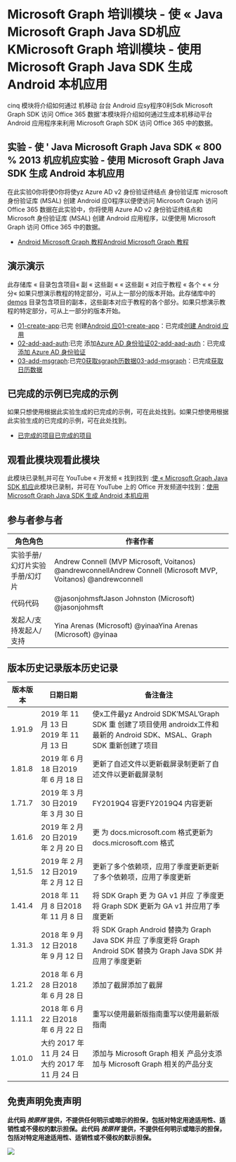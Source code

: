# <a name="microsoft-graph-----microsoft-graph-java-sdk--android-"></a><span data-ttu-id="10c75-101">Microsoft Graph 培训模块 - 使 « Java Microsoft Graph Java SD机应K</span><span class="sxs-lookup"><span data-stu-id="10c75-101">Microsoft Graph 培训模块 - 使用 Microsoft Graph Java SDK 生成 Android 本机应用</span></span>

<span data-ttu-id="10c75-102">cinq 模块将介绍如何通过 机移动 台台 Android 应sy程序0利Sdk Microsoft Graph SDK 访问 Office 365 数据'</span><span class="sxs-lookup"><span data-stu-id="10c75-102">本模块将介绍如何通过生成本机移动平台 Android 应用程序来利用 Microsoft Graph SDK 访问 Office 365 中的数据。</span></span>

## <a name="----microsoft-graph-java-sdk--android-"></a><span data-ttu-id="10c75-103">实验 - 使 ' Java Microsoft Graph Java SDK « 800 % 2013 机应机应</span><span class="sxs-lookup"><span data-stu-id="10c75-103">实验 - 使用 Microsoft Graph Java SDK 生成 Android 本机应用</span></span>

<span data-ttu-id="10c75-104">在此实验0你将使0你将使yz Azure AD v2 身份验证终结点 身份验证库 microsoft 身份验证库 (MSAL) 创建 Android 应0程序以便使访问 Microsoft Graph 访问 Office 365 数据</span><span class="sxs-lookup"><span data-stu-id="10c75-104">在此实验中，你将使用 Azure AD v2 身份验证终结点和 Microsoft 身份验证库 (MSAL) 创建 Android 应用程序，以便使用 Microsoft Graph 访问 Office 365 中的数据。</span></span>

- [<span data-ttu-id="10c75-105">Android Microsoft Graph 教程</span><span class="sxs-lookup"><span data-stu-id="10c75-105">Android Microsoft Graph 教程</span></span>](https://docs.microsoft.com/graph/tutorials/android)

## <a name=""></a><span data-ttu-id="10c75-106">演示</span><span class="sxs-lookup"><span data-stu-id="10c75-106">演示</span></span>

<span data-ttu-id="10c75-107">此存储库 « 目录包含项目[](./demos)« 副 « 这些副 « « 这些副 « 对应于教程 « 各个 « « 分分« 如果只想演示教程的特定部分，可从上一部分的版本开始。</span><span class="sxs-lookup"><span data-stu-id="10c75-107">此存储库中的 [demos](./demos) 目录包含项目的副本，这些副本对应于教程的各个部分。如果只想演示教程的特定部分，可从上一部分的版本开始。</span></span>

- <span data-ttu-id="10c75-108">[01-create-app](demos/01-create-app):已完 创建[Android 应](https://docs.microsoft.com/graph/tutorials/android?tutorial-step=1)</span><span class="sxs-lookup"><span data-stu-id="10c75-108">[01-create-app](demos/01-create-app)：已完成[创建 Android 应用](https://docs.microsoft.com/graph/tutorials/android?tutorial-step=1)</span></span>
- <span data-ttu-id="10c75-109">[02-add-aad-auth](demos/02-add-aad-auth):已完 添加[Azure AD 身份验证](https://docs.microsoft.com/graph/tutorials/android?tutorial-step=3)</span><span class="sxs-lookup"><span data-stu-id="10c75-109">[02-add-aad-auth](demos/02-add-aad-auth)：已完成[添加 Azure AD 身份验证](https://docs.microsoft.com/graph/tutorials/android?tutorial-step=3)</span></span>
- <span data-ttu-id="10c75-110">[03-add-msgraph](demos/03-add-msgraph):已完[0获取sgraph历数据](https://docs.microsoft.com/graph/tutorials/android?tutorial-step=4)</span><span class="sxs-lookup"><span data-stu-id="10c75-110">[03-add-msgraph](demos/03-add-msgraph)：已完成[获取日历数据](https://docs.microsoft.com/graph/tutorials/android?tutorial-step=4)</span></span>

## <a name=""></a><span data-ttu-id="10c75-111">已完成的示例</span><span class="sxs-lookup"><span data-stu-id="10c75-111">已完成的示例</span></span>

<span data-ttu-id="10c75-112">如果只想使用根据此实验生成的已完成的示例，可在此处找到。</span><span class="sxs-lookup"><span data-stu-id="10c75-112">如果只想使用根据此实验生成的已完成的示例，可在此处找到。</span></span>

- [<span data-ttu-id="10c75-113">已完成的项目</span><span class="sxs-lookup"><span data-stu-id="10c75-113">已完成的项目</span></span>](demos/03-add-msgraph)

## <a name=""></a><span data-ttu-id="10c75-114">观看此模块</span><span class="sxs-lookup"><span data-stu-id="10c75-114">观看此模块</span></span>

<span data-ttu-id="10c75-115">此模块已录制,并可在 YouTube « 开发频 « 找到找到 :[使 « Microsoft Graph Java SDK 机应](https://youtu.be/BLmOmv4FSsQ)</span><span class="sxs-lookup"><span data-stu-id="10c75-115">此模块已录制，并可在 YouTube 上的 Office 开发频道中找到：[使用 Microsoft Graph Java SDK 生成 Android 本机应用](https://youtu.be/BLmOmv4FSsQ)</span></span>

## <a name=""></a><span data-ttu-id="10c75-116">参与者</span><span class="sxs-lookup"><span data-stu-id="10c75-116">参与者</span></span>

| <span data-ttu-id="10c75-117">角色</span><span class="sxs-lookup"><span data-stu-id="10c75-117">角色</span></span> | <span data-ttu-id="10c75-118">作者</span><span class="sxs-lookup"><span data-stu-id="10c75-118">作者</span></span> |
| -------------------- | ------------------------------------------------------- |
| <span data-ttu-id="10c75-119">实验手册/幻灯片</span><span class="sxs-lookup"><span data-stu-id="10c75-119">实验手册/幻灯片</span></span> | <span data-ttu-id="10c75-120">Andrew Connell (MVP Microsoft, Voitanos) @andrewconnell</span><span class="sxs-lookup"><span data-stu-id="10c75-120">Andrew Connell (Microsoft MVP, Voitanos) @andrewconnell</span></span> |
| <span data-ttu-id="10c75-121">代码</span><span class="sxs-lookup"><span data-stu-id="10c75-121">代码</span></span> | <span data-ttu-id="10c75-122">@jasonjohmsft</span><span class="sxs-lookup"><span data-stu-id="10c75-122">Jason Johnston (Microsoft) @jasonjohmsft</span></span> |
| <span data-ttu-id="10c75-123">发起人/支持</span><span class="sxs-lookup"><span data-stu-id="10c75-123">发起人/支持</span></span> | <span data-ttu-id="10c75-124">Yina Arenas (Microsoft) @yinaa</span><span class="sxs-lookup"><span data-stu-id="10c75-124">Yina Arenas (Microsoft) @yinaa</span></span> |

## <a name=""></a><span data-ttu-id="10c75-125">版本历史记录</span><span class="sxs-lookup"><span data-stu-id="10c75-125">版本历史记录</span></span>

| <span data-ttu-id="10c75-126">版本</span><span class="sxs-lookup"><span data-stu-id="10c75-126">版本</span></span> | <span data-ttu-id="10c75-127">日期</span><span class="sxs-lookup"><span data-stu-id="10c75-127">日期</span></span> | <span data-ttu-id="10c75-128">备注</span><span class="sxs-lookup"><span data-stu-id="10c75-128">备注</span></span> |
| ------- | ------------------ | -------------------------------------------------------------------------- |
| <span data-ttu-id="10c75-129">1.9</span><span class="sxs-lookup"><span data-stu-id="10c75-129">1.9</span></span> | <span data-ttu-id="10c75-130">2019 年 11 月 13 日</span><span class="sxs-lookup"><span data-stu-id="10c75-130">2019 年 11 月 13 日</span></span> | <span data-ttu-id="10c75-131">使x工件最yz Android SDK’MSAL’Graph SDK 重 创建了项目</span><span class="sxs-lookup"><span data-stu-id="10c75-131">使用 androidx工件和最新的 Android SDK、MSAL、Graph SDK 重新创建了项目</span></span> |
| <span data-ttu-id="10c75-132">1.8</span><span class="sxs-lookup"><span data-stu-id="10c75-132">1.8</span></span> | <span data-ttu-id="10c75-133">2019 年 6 月 18 日</span><span class="sxs-lookup"><span data-stu-id="10c75-133">2019 年 6 月 18 日</span></span> | <span data-ttu-id="10c75-134">更新了自述文件以更新截屏录制</span><span class="sxs-lookup"><span data-stu-id="10c75-134">更新了自述文件以更新截屏录制</span></span> |
| <span data-ttu-id="10c75-135">1.7</span><span class="sxs-lookup"><span data-stu-id="10c75-135">1.7</span></span> | <span data-ttu-id="10c75-136">2019 年 3 月 30 日</span><span class="sxs-lookup"><span data-stu-id="10c75-136">2019 年 3 月 30 日</span></span> | <span data-ttu-id="10c75-137">FY2019Q4 容更</span><span class="sxs-lookup"><span data-stu-id="10c75-137">FY2019Q4 内容更新</span></span> |
| <span data-ttu-id="10c75-138">1.6</span><span class="sxs-lookup"><span data-stu-id="10c75-138">1.6</span></span> | <span data-ttu-id="10c75-139">2019 年 2 月 20 日</span><span class="sxs-lookup"><span data-stu-id="10c75-139">2019 年 2 月 20 日</span></span> | <span data-ttu-id="10c75-140">更 为 docs.microsoft.com 格式</span><span class="sxs-lookup"><span data-stu-id="10c75-140">更新为 docs.microsoft.com 格式</span></span> |
| <span data-ttu-id="10c75-141">1,5</span><span class="sxs-lookup"><span data-stu-id="10c75-141">1.5</span></span> | <span data-ttu-id="10c75-142">2019 年 2 月 12 日</span><span class="sxs-lookup"><span data-stu-id="10c75-142">2019 年 2 月 12 日</span></span> | <span data-ttu-id="10c75-143">更新了多个依赖项，应用了季度更新</span><span class="sxs-lookup"><span data-stu-id="10c75-143">更新了多个依赖项，应用了季度更新</span></span> |
| <span data-ttu-id="10c75-144">1.4</span><span class="sxs-lookup"><span data-stu-id="10c75-144">1.4</span></span> | <span data-ttu-id="10c75-145">2018 年 11 月 8 日</span><span class="sxs-lookup"><span data-stu-id="10c75-145">2018 年 11 月 8 日</span></span> | <span data-ttu-id="10c75-146">将 SDK Graph 更 为 GA v1 并应 了季度更</span><span class="sxs-lookup"><span data-stu-id="10c75-146">将 Graph SDK 更新为 GA v1 并应用了季度更新</span></span> |
| <span data-ttu-id="10c75-147">1.3</span><span class="sxs-lookup"><span data-stu-id="10c75-147">1.3</span></span> | <span data-ttu-id="10c75-148">2018 年 9 月 12 日</span><span class="sxs-lookup"><span data-stu-id="10c75-148">2018 年 9 月 12 日</span></span> | <span data-ttu-id="10c75-149">将 SDK Graph Android 替换为 Graph Java SDK 并应 了季度更</span><span class="sxs-lookup"><span data-stu-id="10c75-149">将 Graph Android SDK 替换为 Graph Java SDK 并应用了季度更新</span></span> |
| <span data-ttu-id="10c75-150">1.2</span><span class="sxs-lookup"><span data-stu-id="10c75-150">1.2</span></span> | <span data-ttu-id="10c75-151">2018 年 6 月 28 日</span><span class="sxs-lookup"><span data-stu-id="10c75-151">2018 年 6 月 28 日</span></span> | <span data-ttu-id="10c75-152">添加了截屏</span><span class="sxs-lookup"><span data-stu-id="10c75-152">添加了截屏</span></span> |
| <span data-ttu-id="10c75-153">1.1</span><span class="sxs-lookup"><span data-stu-id="10c75-153">1.1</span></span> | <span data-ttu-id="10c75-154">2018 年 6 月 22 日</span><span class="sxs-lookup"><span data-stu-id="10c75-154">2018 年 6 月 22 日</span></span> | <span data-ttu-id="10c75-155">重写以使用最新版指南</span><span class="sxs-lookup"><span data-stu-id="10c75-155">重写以使用最新版指南</span></span> |
| <span data-ttu-id="10c75-156">1.0</span><span class="sxs-lookup"><span data-stu-id="10c75-156">1.0</span></span> | <span data-ttu-id="10c75-157">大约 2017 年 11 月 24 日</span><span class="sxs-lookup"><span data-stu-id="10c75-157">大约 2017 年 11 月 24 日</span></span> | <span data-ttu-id="10c75-158">添加与 Microsoft Graph 相关 产品分支</span><span class="sxs-lookup"><span data-stu-id="10c75-158">添加与 Microsoft Graph 相关的产品分支</span></span> |

## <a name=""></a><span data-ttu-id="10c75-159">免责声明</span><span class="sxs-lookup"><span data-stu-id="10c75-159">免责声明</span></span>

<span data-ttu-id="10c75-160">**此代码 _按原样_ 提供，不提供任何明示或暗示的担保，包括对特定用途适用性、适销性或不侵权的默示担保。**</span><span class="sxs-lookup"><span data-stu-id="10c75-160">**此代码 _按原样_ 提供，不提供任何明示或暗示的担保，包括对特定用途适用性、适销性或不侵权的默示担保。**</span></span>

<!-- markdownlint-disable MD033 -->
<img src="https://telemetry.sharepointpnp.com/msgraph-training-android" />
